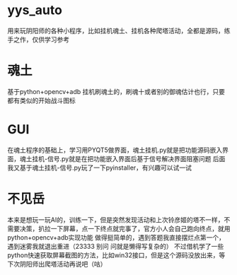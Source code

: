 # yys_auto
用来玩阴阳师的各种小程序，比如挂机魂土、挂机各种爬塔活动，全都是源码，练手之作，仅供学习参考
# 魂土
基于python+opencv+adb 挂机刷魂土的，刷魂十或者别的御魂估计也行，只要都有类似的开始战斗图标
# GUI
在魂土程序的基础上，学习用PYQT5做界面，魂土挂机.py就是把功能源码嵌入界面，魂土挂机-信号.py就是在把功能嵌入界面后基于信号解决界面阻塞问题
后面我又基于魂土挂机-信号.py玩了一下pyinstaller，有兴趣可以试一试
# 不见岳
本来是想玩一玩AI的，训练一下，但是突然发现活动和上次铃彦姬的塔不一样，不需要决策，扒拉一下屏幕，点一下终点就完事了，官方小人会自己跑向终点，就用python+opencv+adb实现功能
做得挺简单的，遇到答题我直接摆烂点第一个，遇到迷雾我就退出重进（23333 别问 问就是懒得写复杂的）
不过借机学了一些python快速获取屏幕截图的方法，比如win32接口，但是这个源码没放出来，等下次阴阳师出爬塔活动再说吧（咕）
